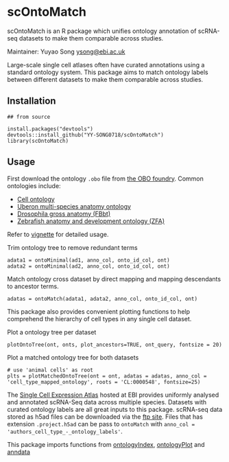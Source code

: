 # scOntoMatch
scOntoMatch is an R package which unifies ontology annotation of scRNA-seq datasets to make them comparable across studies.


Maintainer: Yuyao Song <ysong@ebi.ac.uk>

Large-scale single cell atlases often have curated annotations using a standard ontology system. 
This package aims to match ontology labels between different datasets to make them comparable across studies. 

## Installation

```
## from source

install.packages("devtools")
devtools::install_github("YY-SONG0718/scOntoMatch")
library(scOntoMatch)
```

## Usage
First download the ontology `.obo` file from [the OBO foundry](https://obofoundry.org/). Common ontologies include:

  -  [Cell ontology](https://obofoundry.org/ontology/cl.html)
  -  [Uberon multi-species anatomy ontology](https://obofoundry.org/ontology/uberon.html) 
  -  [Drosophila gross anatomy (FBbt)](https://obofoundry.org/ontology/fbbt.html)
  -  [Zebrafish anatomy and development ontology (ZFA)](https://obofoundry.org/ontology/zfa.html)

Refer to [vignette](https://github.com/YY-SONG0718/scOntoMatch/blob/main/vignettes/scOntoMatch_vignette.Rmd) for detailed usage.

Trim ontology tree to remove redundant terms

```
adata1 = ontoMinimal(ad1, anno_col, onto_id_col, ont)
adata2 = ontoMinimal(ad2, anno_col, onto_id_col, ont)

```

Match ontology cross dataset by direct mapping and mapping descendants to ancestor terms. 

```
adatas = ontoMatch(adata1, adata2, anno_col, onto_id_col, ont)

```


This package also provides convenient plotting functions to help comprehend the hierarchy of cell types in any single cell dataset. 

Plot a ontology tree per dataset
```
plotOntoTree(ont, onts, plot_ancestors=TRUE, ont_query, fontsize = 20)
```
Plot a matched ontology tree for both datasets

```
# use 'animal cells' as root
plts = plotMatchedOntoTree(ont = ont, adatas = adatas, anno_col = 'cell_type_mapped_ontology', roots = 'CL:0000548', fontsize=25)
```                                 

The [Single Cell Expression Atlas](https://www.ebi.ac.uk/gxa/sc/home) hosted at EBI provides uniformly analysed and annotated scRNA-Seq data across multiple species. 
Datasets with curated ontology labels are all great inputs to this package. scRNA-seq data stored as h5ad files can be downloaded via the [ftp site](http://ftp.ebi.ac.uk/pub/databases/microarray/data/atlas/sc_experiments/). 
Files that has extension `.project.h5ad` can be pass to `ontoMatch` with `anno_col = 'authors_cell_type_-_ontology_labels'`. 


This package imports functions from [ontologyIndex](https://cran.r-project.org/web/packages/ontologyIndex/index.html), [ontologyPlot](https://cran.rstudio.com/web/packages/ontologyPlot/index.html) and 
[anndata](https://cran.r-project.org/web/packages/anndata/index.html)
